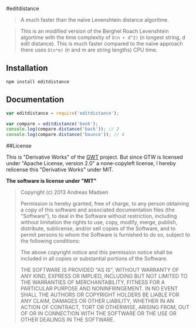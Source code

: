 #editdistance

> A much faster than the naïve Levenshtein distance algoritme.

> This is an modified version of the Berghel Roach Levenshtein algortime
> with the time complexity of `O(n + d^2)` (n longest string, d edit distance).
> This is much faster compared to the naïve approach there uses `O(n*m)` (n and m are string lengths)
CPU time.

## Installation

```sheel
npm install editdistance
```

## Documentation

```javascript
var editdistance = require('editdistance');

var compare = editdistance('book');
console.log(compare.distance('back')); // 2
console.log(compare.distance('bounce')); // 4
```

##License

This is "Derivative Works" of the [GWT](http://google-web-toolkit.googlecode.com/svn-history/r8890/trunk/dev/core/src/com/google/gwt/dev/util/editdistance/GeneralEditDistances.java)
project. But since GTW is licensed under "Apache License, version 2.0" a
none-copyleft license, I hereby relicense this "Derivative Works" under MIT.

**The software is license under "MIT"**

> Copyright (c) 2013 Andreas Madsen
>
> Permission is hereby granted, free of charge, to any person obtaining a copy
> of this software and associated documentation files (the "Software"), to deal
> in the Software without restriction, including without limitation the rights
> to use, copy, modify, merge, publish, distribute, sublicense, and/or sell
> copies of the Software, and to permit persons to whom the Software is
> furnished to do so, subject to the following conditions:
>
> The above copyright notice and this permission notice shall be included in
> all copies or substantial portions of the Software.
>
> THE SOFTWARE IS PROVIDED "AS IS", WITHOUT WARRANTY OF ANY KIND, EXPRESS OR
> IMPLIED, INCLUDING BUT NOT LIMITED TO THE WARRANTIES OF MERCHANTABILITY,
> FITNESS FOR A PARTICULAR PURPOSE AND NONINFRINGEMENT. IN NO EVENT SHALL THE
> AUTHORS OR COPYRIGHT HOLDERS BE LIABLE FOR ANY CLAIM, DAMAGES OR OTHER
> LIABILITY, WHETHER IN AN ACTION OF CONTRACT, TORT OR OTHERWISE, ARISING FROM,
> OUT OF OR IN CONNECTION WITH THE SOFTWARE OR THE USE OR OTHER DEALINGS IN
> THE SOFTWARE.
